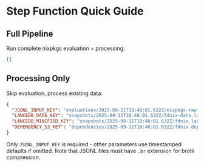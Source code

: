 # Step Function Quick Guide

## Full Pipeline
Run complete nixpkgs evaluation + processing:

```json
[]
```

## Processing Only
Skip evaluation, process existing data:

```json
{
  "JSONL_INPUT_KEY": "evaluations/2025-09-11T18:48:01.632Z/nixpkgs-raw.jsonl.br",
  "LANCEDB_DATA_KEY": "snapshots/2025-09-11T18:48:01.632Z/fdnix-data.lancedb",
  "LANCEDB_MINIFIED_KEY": "snapshots/2025-09-11T18:48:01.632Z/fdnix.lancedb", 
  "DEPENDENCY_S3_KEY": "dependencies/2025-09-11T18:48:01.632Z/fdnix-deps.json"
}
```

Only `JSONL_INPUT_KEY` is required - other parameters use timestamped defaults if omitted. Note that JSONL files must have `.br` extension for brotli compression.